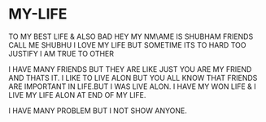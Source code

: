# MY-LIFE
TO MY BEST LIFE &amp; ALSO BAD
 HEY MY NM\AME IS SHUBHAM FRIENDS CALL ME SHUBHU
 I LOVE MY LIFE BUT SOMETIME ITS TO HARD TOO JUSTIFY I AM TRUE TO OTHER
 
 I HAVE MANY FRIENDS BUT THEY ARE LIKE JUST YOU ARE MY FRIEND AND THATS IT. 
 I LIKE TO LIVE ALON BUT YOU ALL KNOW THAT FRIENDS ARE IMPORTANT IN LIFE.BUT I WAS LIVE ALON. I HAVE MY WON LIFE & I LIVE MY LIFE ALON AT END OF MY LIFE. 
 
 I HAVE MANY PROBLEM BUT I NOT SHOW ANYONE.
